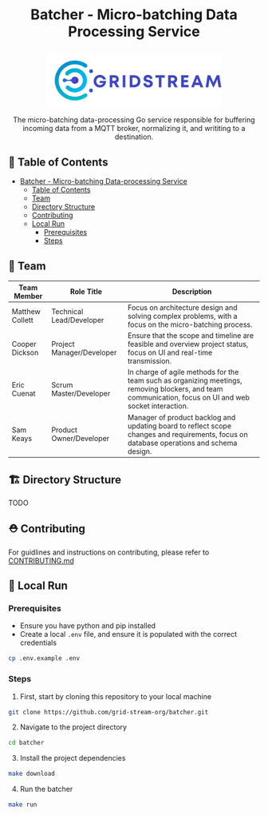 # <p align="center">Batcher - Micro-batching Data Processing Service</p>

<p align="center"><img src="assets/logo.svg" width="350px"/></p>
<p align="center">The micro-batching data-processing Go service responsible for buffering incoming data from a MQTT broker, normalizing it, and writiting to a destination.</p>

## 🧭 Table of Contents

- [Batcher - Micro-batching Data-processing Service](#batcher---micro-batching-data-processing-service)
  - [Table of Contents](#-table-of-contents)
  - [Team](#-team)
  - [Directory Structure](#-directory-structure)
  - [Contributing](#-contributing)
  - [Local Run](#-local-run)
    - [Prerequisites](#prerequisites)
    - [Steps](#steps)

## 👥 Team

| Team Member     | Role Title                | Description                                                                                                                                             |
| --------------- | ------------------------- | ------------------------------------------------------------------------------------------------------------------------------------------------------- |
| Matthew Collett | Technical Lead/Developer  | Focus on architecture design and solving complex problems, with a focus on the micro-batching process.                                                  |
| Cooper Dickson  | Project Manager/Developer | Ensure that the scope and timeline are feasible and overview project status, focus on UI and real-time transmission.                                    |
| Eric Cuenat     | Scrum Master/Developer    | In charge of agile methods for the team such as organizing meetings, removing blockers, and team communication, focus on UI and web socket interaction. |
| Sam Keays       | Product Owner/Developer   | Manager of product backlog and updating board to reflect scope changes and requirements, focus on database operations and schema design.                |

## 🏗️ Directory Structure
TODO

## ⛑️ Contributing

For guidlines and instructions on contributing, please refer to [CONTRIBUTING.md](https://github.com/grid-stream-org/batcher/blob/main/CONTRIBUTING.md)

## 🚀 Local Run

### Prerequisites
- Ensure you have python and pip installed
- Create a local `.env` file, and ensure it is populated with the correct credentials
```bash
cp .env.example .env
```

### Steps
1. First, start by cloning this repository to your local machine
```bash
git clone https://github.com/grid-stream-org/batcher.git
```
2. Navigate to the project directory
```bash
cd batcher
```
3. Install the project dependencies
```bash
make download
```
4. Run the batcher
```bash
make run
```






